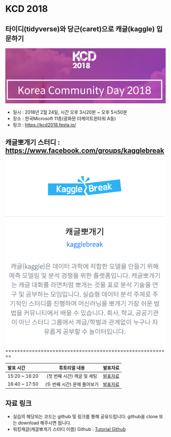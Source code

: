 # KCD 2018 
## 타이디(tidyverse)와 당근(caret)으로 캐글(kaggle) 입문하기
![](img/img1_1.png)

- 일시 : 2018년 2월 24일, 시간 오후 3시20분 ~ 오후 5시50분
- 장소 : 한국Microsoft 11층(광화문 더케이트윈타워 A동)
- 링크 : https://kcd2018.festa.io/

## 캐글뽀개기 스터디 : https://www.facebook.com/groups/kagglebreak

![](img/img1_2.png)

========================================================
<br>

| 발표 시간  | 튜토리얼 내용 | 발표자료 |
| :------------ | :-----------: | :-----------: |
| 15:20 ~ 16:20    | (첫 번째 시간) 캐글 및 세팅|[발표자료](https://github.com/KaggleBreak/walkingkaggle/blob/master/kcd2018/01_start.html)|
| 16:40 ~ 17:50   | (두 번째 시간) 문제 풀어보기 |[발표자료](https://github.com/KaggleBreak/walkingkaggle/blob/master/kcd2018/02.end.html)|


## 자료 링크
- 실습의 해당되는 코드는 github 및 링크를 통해 공유드립니다. 
github을 clone 또는 download 해주시면 됩니다.
- 워킹캐글(캐글뽀개기 스터디 이름) Github : [Tutorial Github](https://github.com/KaggleBreak/walkingkaggle)
